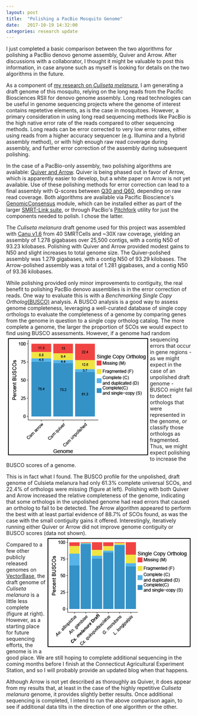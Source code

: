 ```yaml
---
layout: post
title:  "Polishing a PacBio Mosquito Genome"
date:   2017-10-19 14:32:00
categories: research update
---
```


I just completed a basic comparison between the two algorithms for polishing a PacBio denovo genome assembly, Quiver and Arrow.  After discussions with a collaborator, I thought it might be valuable to post this information, in case anyone such as myself is looking for details on the two algorithms in the future.  
  
As a component of [my research on _Culiseta melanura_](http://www.vector-eco-evo.com/research/), I am generating a draft genome of this mosquito, relying on the long reads from the Pacific Biosciences RSII for denovo genome assembly.  Long read technologies can be useful in genome sequencing projects where the genome of interest contains repetetive elements, as is the case in mosquitoes.  However, a primary consideration in using long read sequencing methods like PacBio is the high native error rate of the reads compared to other sequencing methods.  Long reads can be error corrected to very low error rates, either using reads from a higher accuracy sequencer (e.g. Illumina and a hybrid assembly method), or with high enough raw read coverage during assembly, and further error correction of the assembly during subsequent polishing.  

In the case of a PacBio-only assembly, two polishing algorithms are available: [Quiver and Arrow](https://github.com/PacificBiosciences/GenomicConsensus).  Quiver is being phased out in favor of Arrow, which is apparently easier to develop, but a white paper on Arrow is not yet available.  Use of these polishing methods for error correction can lead to a final assembly with Q-scores between [Q30 and Q60](https://github.com/PacificBiosciences/GenomicConsensus/blob/master/doc/FAQ.rst#what-is-the-expected-quiver-accuracy), depending on raw read coverage. Both algorithms are available via Pacific Bioscience's [GenomicConsensus](https://github.com/PacificBiosciences/GenomicConsensus) module, which can be installed either as part of the larger [SMRT-Link suite](http://www.pacb.com/support/software-downloads/), or through PacBio's [Pitchfork](https://github.com/PacificBiosciences/pitchfork) utility for just the components needed to polish. I chose the latter.

The _Culiseta melanura_ draft genome used for this project was assembled with [Canu v1.6](https://github.com/marbl/canu) from 40 SMRTCells and ~30X raw coverage, yielding an assembly of 1.278 gigabases over 25,500 contigs, with a contig N50 of 93.23 kilobases.  Polishing with Quiver and Arrow provided modest gains to N50 and slight increases to total genome size.  The Quiver-polished  assembly was 1.279 gigabases, with a contig N50 of 93.29 kilobases.  The Arrow-polished assembly was a total of 1.281 gigabases, and a contig N50 of 93.36 kilobases.  

While polishing provided only minor improvements to contiguity, the real benefit to polishing PacBio denovo assemblies is in the error correction of reads.  One way to evaluate this is with a _Benchmarking Single Copy Ortholog_[(BUSCO)](http://busco.ezlab.org/) analysis.  A BUSCO analysis is a good way to assess genome completeness, leveraging a well-curated database of single copy orthologs to evaluate the completeness of a genome by comparing genes from the genome in question to a single copy ortholog catalog.  The more complete a genome, the larger the proportion of SCOs we would expect to find using BUSCO assessments.  However, if a genome had random <img align="left" src="https://raw.githubusercontent.com/jsoghigian/jsoghigian.github.io/master/images/busco_polish.png" style="border:2px solid black;margin:5px 5px 5px 5px;">sequencing errors that occur in gene regions - as we might expect in the case of an unpolished draft genome - BUSCO might fail to detect orthologs that  were represented in the genome, or classify those orthologs as fragmented.  Thus, we might expect polishing to increase the BUSCO scores of a genome.

This is in fact what I found.  The BUSCO profile for the unpolished, draft genome of Culsieta melanura had only 61.3% complete universal SCOs, and 22.4% of orthologs were missing (figure at left).  Polishing with both Quiver and Arrow increased the relative completeness of the genome, indicating that some orthologs in the unpolished genome had read errors that caused an ortholog to fail to be detected.  The Arrow algorithm appeared to perform the best with at least partial evidence of 88.7% of SCOs found, as was the case with the small contiguity gains it offered.  Interestingly, iteratively running either Quiver or Arrow did not improve genome contiguity or BUSCO scores (data not shown).<img align="right" src="https://raw.githubusercontent.com/jsoghigian/jsoghigian.github.io/master/images/busco_comparison.png" style="border:2px solid black;margin:5px 5px 5px 5px;">
  
Compared to a few other publicly released genomes on [VectorBase](https://www.vectorbase.org/), the draft genome of _Culiseta melanura_ is a little less complete (figure at right). However, as a starting place for future sequencing efforts, the genome is in a good place.  We are still hoping to complete additional sequencing in the coming months before I finish at the Connecticut Agricultural Experiment Station, and so I will probably provide an updated blog when that happens.  
  
Although Arrow is not yet described as thoroughly as Quiver, it does appear from my results that, at least in the case of the highly repetitive _Culiseta melanura_ genome, it provides slightly better results.  Once additional sequencing is completed, I intend to run the above comparison again, to see if additional data tilts in the direction of one algorithm or the other.
